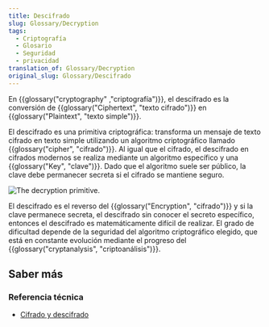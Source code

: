 ```yaml
---
title: Descifrado
slug: Glossary/Decryption
tags:
  - Criptografía
  - Glosario
  - Seguridad
  - privacidad
translation_of: Glossary/Decryption
original_slug: Glossary/Descifrado
---
```


En {{glossary("cryptography" ,"criptografía")}}, el descifrado es la conversión de {{glossary("Ciphertext", "texto cifrado")}} en {{glossary("Plaintext", "texto simple")}}.

El descifrado es una primitiva criptográfica: transforma un mensaje de texto cifrado en texto simple utilizando un algoritmo criptográfico llamado {{glossary("cipher", "cifrado")}}. Al igual que el cifrado, el descifrado en cifrados modernos se realiza mediante un algoritmo específico y una {{glossary("Key", "clave")}}. Dado que el algoritmo suele ser público, la clave debe permanecer secreta si el cifrado se mantiene seguro.

![The decryption primitive.](https://mdn.mozillademos.org/files/9817/Decryption.png)

El descifrado es el reverso del {{glossary("Encryption", "cifrado")}} y si la clave permanece secreta, el descifrado sin conocer el secreto específico, entonces el descifrado es matemáticamente difícil de realizar. El grado de dificultad depende de la seguridad del algoritmo criptográfico elegido, que está en constante evolución mediante el progreso del {{glossary("cryptanalysis", "criptoanálisis")}}.

## Saber más

### Referencia técnica

- [Cifrado y descifrado](/es/docs/Archive/Security/Encriptación_y_Desencriptación)
